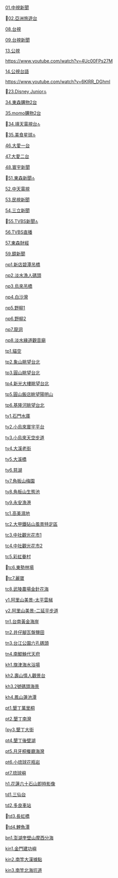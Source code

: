 [01.中視新聞](https://www.youtube.com/channel/UCmH4q-YjeazayYCVHHkGAMA/live)

🚫[02.亞洲旅遊台](https://www.youtube.com/watch?v=K-8j1JOx6g8)

[08.台視](https://www.youtube.com/channel/UC9CsZoTaHZqZjnNZv7v3T1g/live)

[09.台視新聞](https://www.youtube.com/channel/UC8ROUUjHzEQm-ndb69CX8Ww/live)

[13.公視](https://www.youtube.com/channel/UCXgIO9jJVsX5_2ideiSkfvA/live)

https://www.youtube.com/watch?v=4Uc00FPs27M

[14.公視台語](https://www.youtube.com/channel/UCX6SRupi5lTDbIFJEOpReCQ/live)

https://www.youtube.com/watch?v=6KlRR_DGhmI

🚫[23.Disney Junior🔝](https://www.youtube.com/watch?v=c5tzU4MGCNs)

[34.東森購物2台](https://www.youtube.com/channel/UCiolqpxuocdomP4hPGfn_-A/live)

[35.momo購物2台](https://www.youtube.com/channel/UCDhA7JbV2QQ-Ic9FrbeEEHA/live)

🚫[34.靖天電視台🔝](https://www.youtube.com/watch?v=JAElED3uNVU)

🚫[35.美食星球🔝](https://www.youtube.com/watch?v=GGafFe1tFII)

[46.大愛一台](https://www.youtube.com/watch?v=MIqUplvSRWA)

[47.大愛二台](https://www.youtube.com/watch?v=DTNkEm6jaqQ)

[48.寰宇新聞](https://www.youtube.com/watch?v=B7Zp3d6xXWw)

🚫[51.東森新聞🔝](https://www.youtube.com/watch?v=SBtGwNMfuf0)

[52.中天電視](https://www.youtube.com/watch?v=_QbRXRnHMVY)

[53.民視新聞](https://www.youtube.com/channel/UClIfopQZlkkSpM1VgCFLRJA/live)

[54.三立新聞](https://www.youtube.com/watch?v=EB4g7wecgTI)

🚫[55.TVBS新聞🔝](https://www.youtube.com/watch?v=IK6LzYYCUe0)

[56.TVBS直播](https://www.youtube.com/channel/UCL0_NxCvkcXwZHpvqgMZY-A/live)

[57.東森財經](https://www.youtube.com/watch?v=ABn_ccXn_jc)

[59.鏡新聞](https://www.youtube.com/watch?v=5n0y6b0Q25o)

[np1.新店碧潭吊橋](https://www.youtube.com/watch?v=pnRqzs7ZTEs) 
 
[np2.淡水漁人碼頭](https://www.youtube.com/watch?v=pbE1Fr_kS-U)

[np3.烏來吊橋](https://www.youtube.com/watch?v=qJUVVjCjFaw)

[np4.白沙灣](https://www.youtube.com/watch?v=St4GHsJzfg4)

[np5.野柳1](https://www.youtube.com/watch?v=d0jtifyp15k)

[np6.野柳2](https://www.youtube.com/watch?v=aI8_wjVrEKQ)

[np7.龍洞](https://www.youtube.com/watch?v=n38t6LYflIA)

[np8.淡水緣道觀音廟](https://www.youtube.com/watch?v=l9z4wO9Jiyg)

[tp1.貓空](https://www.youtube.com/watch?v=BP69KnwrvxM)

[tp2.象山眺望台北](https://www.youtube.com/watch?v=z_fY1pj1VBw)

[tp3.圓山眺望台北](https://www.youtube.com/watch?v=myZqBXELfvc)

[tp4.新光大樓眺望台北](https://www.youtube.com/watch?v=3w96Y8hbZfE)

[tp5.圓山飯店眺望陽明山](https://www.youtube.com/watch?v=dc0ZdgRMnsQ)

[tp6.基隆河眺望台北](https://www.youtube.com/watch?v=ZrKYemeOfw8)

[ty1.石門水庫](https://www.youtube.com/watch?v=1OTZ9rjFv78)  

[ty2.小烏來寰宇平台](https://www.youtube.com/watch?v=qYC8DpGOIJc)

[ty3.小烏來天空步道](https://www.youtube.com/watch?v=2NS-5SqvhkI)

[ty4.大溪老街](https://www.youtube.com/watch?v=z_mlibCfgFI)

[ty5.大溪橋](https://www.youtube.com/watch?v=FPfv3-dC1Po)

[ty6.慈湖](https://www.youtube.com/watch?v=x6I-9UEe5PY)

[ty7.角板山梅園](https://www.youtube.com/watch?v=E0-nfZjrMiE)

[ty8.角板山生態池](https://www.youtube.com/watch?v=D3RGBaU1uUY)

[ty9.永安漁港](https://www.youtube.com/watch?v=tD_a03trUvE)

[tc1.高美濕地](https://www.youtube.com/watch?v=lFtgjv5XjbA)

[tc2.大甲鐵砧山風景特定區](https://www.youtube.com/watch?v=E7OqBRGbLSw)

[tc3.中社觀光花市1](https://www.youtube.com/watch?v=6bJSN9HZWdk)

[tc4.中社觀光花市2](https://www.youtube.com/watch?v=qa8qGJADrck)

[tc5.彩虹眷村](https://www.youtube.com/watch?v=ipujY00Mf08)

🚫[tc6.東勢林場](https://www.youtube.com/watch?v=IRCwOPYPotk)

🚫[tc7.麗寶](https://www.youtube.com/watch?v=w_t_Fa1XlUk)

[tc8.武陵農場金針花海](https://www.youtube.com/watch?v=3ZbkExh7Iv8)

[y1.阿里山美景-太平雲梯](https://www.youtube.com/watch?v=dY2cRNr5Buw)

[y2.阿里山美景-二延平步道](https://www.youtube.com/watch?v=j2L_559nCjc)

[tn1.台南黃金海岸](https://www.youtube.com/watch?v=yeoV-wBdoxQ)  

[tn2.井仔腳瓦盤鹽田](https://www.youtube.com/watch?v=LC6eFju5Xac)

[tn3.台江公園六孔碼頭](https://www.youtube.com/watch?v=UcTGee9_epA)

[tn4.南鯤鯓代天府](https://www.youtube.com/watch?v=m5A8SlCQtSM)

[kh1.旗津海水浴場](https://www.youtube.com/watch?v=1xFXOWENQg0) 
  
[kh2.壽山情人觀景台](https://www.youtube.com/watch?v=C03Itx8iSC0)

[kh3.2號碼頭海景](https://www.youtube.com/watch?v=dvG6CTX_bno)

[kh4.鳳山蓮池潭](https://www.youtube.com/watch?v=dCycHSYZBmg)

[pt1.墾丁萬里桐](https://www.youtube.com/watch?v=H1sN82agKYc)

[pt2.墾丁南灣](https://www.youtube.com/watch?v=oTXJlZKnlq0)

[[py3.墾丁大街](https://www.youtube.com/watch?v=KjxDilWq2j4)

[pt4.墾丁後壁湖](https://www.youtube.com/watch?v=mEg9B7xgV4E)

[pt5.月牙桐餐廳海灣](https://www.youtube.com/watch?v=htbP-JA5V6k)

[pt6.小琉球花瓶岩](https://www.youtube.com/watch?v=VU9AgSl_MZc)

[pt7.琉球嶼](https://www.youtube.com/watch?v=A4lBLuo82nM)

[h1.花蓮六十石山即時影像](https://www.youtube.com/watch?v=BWrRFJoOV9c)

[td1.三仙台](https://www.youtube.com/watch?v=jFJ59-9tTyM)

[td2.多良車站](https://www.youtube.com/watch?v=UCG1aXVO8H8)

🚫[td3.長虹橋](https://www.youtube.com/watch?v=aYqW-1QJ0ts)

🚫[td4.鯉魚潭](https://www.youtube.com/watch?v=YlxWDwTUtxg)

[bn1.澎湖奎壁山摩西分海](https://www.youtube.com/watch?v=3uYgU16rxug)

[kin1.金門建功嶼](https://www.youtube.com/watch?v=uh_yNAE01w8) 

[kin2.南竿大漢據點](https://www.youtube.com/watch?v=nMK1GUTjbbc)

[kin3.南竿北海坑道](https://www.youtube.com/watch?v=e4VJS-ZAJj4)
